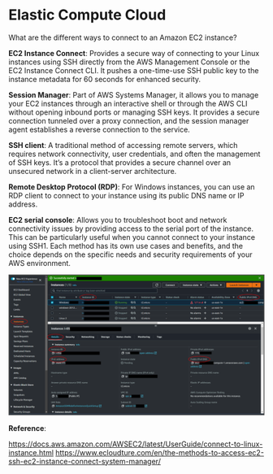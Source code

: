 # Elastic Compute Cloud

What are the different ways to connect to an Amazon EC2 instance?

**EC2 Instance Connect**: Provides a secure way of connecting to your Linux instances using SSH directly from the AWS Management Console or the EC2 Instance Connect CLI. It pushes a one-time-use SSH public key to the instance metadata for 60 seconds for enhanced security.

**Session Manager**: Part of AWS Systems Manager, it allows you to manage your EC2 instances through an interactive shell or through the AWS CLI without opening inbound ports or managing SSH keys. It provides a secure connection tunneled over a proxy connection, and the session manager agent establishes a reverse connection to the service.

**SSH client**: A traditional method of accessing remote servers, which requires network connectivity, user credentials, and often the management of SSH keys. It’s a protocol that provides a secure channel over an unsecured network in a client-server architecture.

**Remote Desktop Protocol (RDP)**: For Windows instances, you can use an RDP client to connect to your instance using its public DNS name or IP address.

**EC2 serial console**: Allows you to troubleshoot boot and network connectivity issues by providing access to the serial port of the instance. This can be particularly useful when you cannot connect to your instance using SSH1.
Each method has its own use cases and benefits, and the choice depends on the specific needs and security requirements of your AWS environment.

![Information about your instance](images/connection-prereqs-console2.png)

**Reference**:

<https://docs.aws.amazon.com/AWSEC2/latest/UserGuide/connect-to-linux-instance.html>
<https://www.ecloudture.com/en/the-methods-to-access-ec2-ssh-ec2-instance-connect-system-manager/>